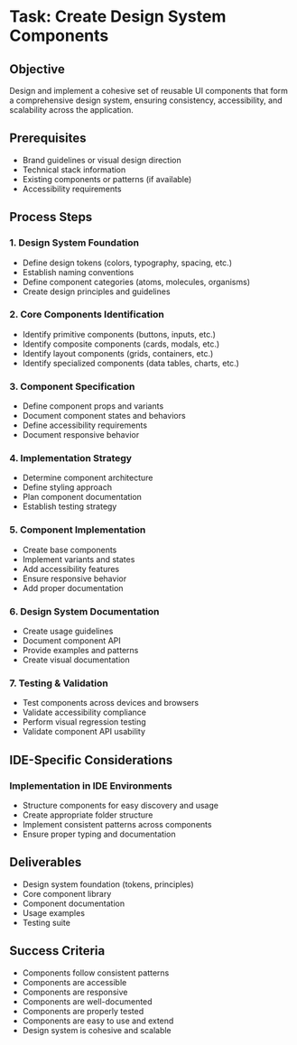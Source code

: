 # Task: Create Design System Components

## Objective
Design and implement a cohesive set of reusable UI components that form a comprehensive design system, ensuring consistency, accessibility, and scalability across the application.

## Prerequisites
- Brand guidelines or visual design direction
- Technical stack information
- Existing components or patterns (if available)
- Accessibility requirements

## Process Steps

### 1. Design System Foundation
- Define design tokens (colors, typography, spacing, etc.)
- Establish naming conventions
- Define component categories (atoms, molecules, organisms)
- Create design principles and guidelines

### 2. Core Components Identification
- Identify primitive components (buttons, inputs, etc.)
- Identify composite components (cards, modals, etc.)
- Identify layout components (grids, containers, etc.)
- Identify specialized components (data tables, charts, etc.)

### 3. Component Specification
- Define component props and variants
- Document component states and behaviors
- Define accessibility requirements
- Document responsive behavior

### 4. Implementation Strategy
- Determine component architecture
- Define styling approach
- Plan component documentation
- Establish testing strategy

### 5. Component Implementation
- Create base components
- Implement variants and states
- Add accessibility features
- Ensure responsive behavior
- Add proper documentation

### 6. Design System Documentation
- Create usage guidelines
- Document component API
- Provide examples and patterns
- Create visual documentation

### 7. Testing & Validation
- Test components across devices and browsers
- Validate accessibility compliance
- Perform visual regression testing
- Validate component API usability

## IDE-Specific Considerations

### Implementation in IDE Environments
- Structure components for easy discovery and usage
- Create appropriate folder structure
- Implement consistent patterns across components
- Ensure proper typing and documentation

## Deliverables
- Design system foundation (tokens, principles)
- Core component library
- Component documentation
- Usage examples
- Testing suite

## Success Criteria
- Components follow consistent patterns
- Components are accessible
- Components are responsive
- Components are well-documented
- Components are properly tested
- Components are easy to use and extend
- Design system is cohesive and scalable
